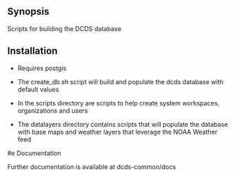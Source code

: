 ## Synopsis

Scripts for building the DCDS database

## Installation

 - Requires postgis

 - The create_db.sh script will  build and populate the dcds database with default values 

 - In the scripts directory are scripts to help create system workspaces, organizations and users

 - The datalayers directory contains scripts that will populate the database with base maps and weather layers that leverage the NOAA Weather feed

#e Documentation

Further documentation is available at dcds-common/docs
